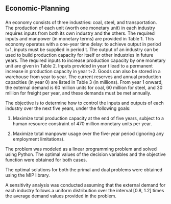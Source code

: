 ## Economic-Planning

###
An economy consists of three industries: coal, steel, and transportation. The production of each unit (worth one monetary unit) in each industry requires inputs from both its own industry and the others. The required inputs and manpower (in monetary terms) are provided in Table 1.
This economy operates with a one-year time delay: to achieve output in period t+1, inputs must be supplied in period t. The output of an industry can be used to build production capacity for itself or other industries in future years. The required inputs to increase production capacity by one monetary unit are given in Table 2. Inputs provided in year t lead to a permanent increase in production capacity in year t+2. Goods can also be stored in a warehouse from year to year. The current reserves and annual production capacities (in year 0) are listed in Table 3 (in millions). From year 1 onward, the external demand is 60 million units for coal, 60 million for steel, and 30 million for freight per year, and these demands must be met annually.

The objective is to determine how to control the inputs and outputs of each industry over the next five years, under the following goals:

1. Maximize total production capacity at the end of five years, subject to a human resource constraint of 470 million monetary units per year.

2. Maximize total manpower usage over the five-year period (ignoring any employment limitations).

The problem was modeled as a linear programming problem and solved using Python. The optimal values of the decision variables and the objective function were obtained for both cases.

The optimal solutions for both the primal and dual problems were obtained using the MIP library.

A sensitivity analysis was conducted assuming that the external demand for each industry follows a uniform distribution over the interval [0.8, 1.2] times the average demand values provided in the problem.
